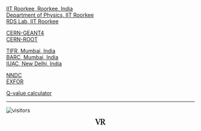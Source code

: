 <a href="https://www.iitr.ac.in/" target="_blank">IIT Roorkee, Roorkee, India</a> \
<a href="https://www.iitr.ac.in/departments/PH/pages/index.html" target="_blank">Department of Physics, IIT Roorkee</a> \
<a href="https://rdslab.iitr.ac.in/" target="_blank">RDS Lab, IIT Roorkee</a> 

[CERN-GEANT4](https://geant4.web.cern.ch/)\
[CERN-ROOT](https://root.cern.ch/)

[TIFR, Mumbai, India](https://www.tifr.res.in/)\
[BARC, Mumbai, India](http://www.barc.gov.in/index.html)\
[IUAC, New Delhi, India](https://www.iuac.res.in/)

[NNDC](https://www.nndc.bnl.gov/)\
[EXFOR](https://www-nds.iaea.org/exfor/)

[Q-value calculator](https://www.nndc.bnl.gov/qcalc/)

---
![visitors](https://visitor-badge.glitch.me/badge?page_id=rangavirender.site.links)
<p align="center">
<img src="logo_v1.png" width="30">
</p>

